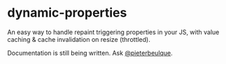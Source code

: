# dynamic-properties

An easy way to handle repaint triggering properties in your JS, with value caching & cache invalidation on resize (throttled).

Documentation is still being written. Ask [@pieterbeulque](mailto:pieter@mrhenry.be).